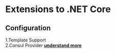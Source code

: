 # Extensions to .NET Core
## Configuration
1.Template Support  
2.Consul Provider
__[understand more](https://github.com/RabbitTeam/Rabbit-Extensions/tree/master/src/Configuration)__

